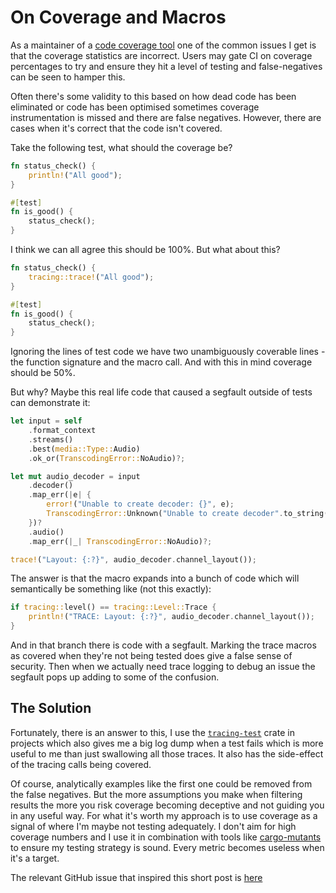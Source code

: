 # On Coverage and Macros

As a maintainer of a [code coverage tool](https://github.com/xd009642/tarpaulin) 
one of the common issues I get is that the coverage statistics are incorrect. 
Users may gate CI on coverage percentages to try and ensure they hit a level of
testing and false-negatives can be seen to hamper this. 

Often there's some validity to this based on how dead code has been eliminated 
or code has been optimised sometimes coverage instrumentation is missed and 
there are false negatives. However, there are cases when it's correct that the
code isn't covered.

Take the following test, what should the coverage be?

```rust
fn status_check() {
    println!("All good");
}

#[test]
fn is_good() {
    status_check();
}
```

I think we can all agree this should be 100%. But what about this?

```rust
fn status_check() {
    tracing::trace!("All good");
}

#[test]
fn is_good() {
    status_check();
}
```

Ignoring the lines of test code we have two unambiguously coverable lines -
the function signature and the macro call. And with this in mind coverage
should be 50%.

But why? Maybe this real life code that caused a segfault outside of tests can
demonstrate it:

```rust
let input = self
    .format_context
    .streams()
    .best(media::Type::Audio)
    .ok_or(TranscodingError::NoAudio)?;

let mut audio_decoder = input
    .decoder()
    .map_err(|e| {
        error!("Unable to create decoder: {}", e);
        TranscodingError::Unknown("Unable to create decoder".to_string())
    })?
    .audio() 
    .map_err(|_| TranscodingError::NoAudio)?;

trace!("Layout: {:?}", audio_decoder.channel_layout()); 
```

The answer is that the macro expands into a bunch of code which will
semantically be something like (not this exactly):

```rust
if tracing::level() == tracing::Level::Trace {
    println!("TRACE: Layout: {:?}", audio_decoder.channel_layout());
}
```

And in that branch there is code with a segfault. Marking the trace macros
as covered when they're not being tested does give a false sense of security.
Then when we actually need trace logging to debug an issue the segfault pops up
adding to some of the confusion.

## The Solution

Fortunately, there is an answer to this, I use the
[`tracing-test`](https://crates.io/crates/tracing-test) crate in projects which
also gives me a big log dump when a test fails which is more useful to me than
just swallowing all those traces. It also has the side-effect of the tracing
calls being covered.

Of course, analytically examples like the first one could be removed from the
false negatives. But the more assumptions you make when filtering results the
more you risk coverage becoming deceptive and not guiding you in any useful way.
For what it's worth my approach is to use coverage as a signal of where I'm
maybe not testing adequately. I don't aim for high coverage numbers and I use
it in combination with tools like [cargo-mutants](https://crates.io/crates/cargo-mutants)
to ensure my testing strategy is sound. Every metric becomes useless when it's
a target.

The relevant GitHub issue that inspired this short post is
[here](https://github.com/meh/rust-ffmpeg/issues/183)
